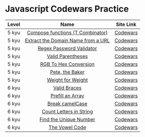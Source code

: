 # Javascript Codewars Practice

| Level |                                                                                       Name                                                                                       |                             Site Link                              |
| :---: | :------------------------------------------------------------------------------------------------------------------------------------------------------------------------------: | :----------------------------------------------------------------: |
| 5 kyu |                [Compose functions (T Combinator)](https://github.com/AlexBIrvine/Codewars-Practice/blob/master/Javascript/%5B6%20kyu%5D%20The%20Vowel%20Code.js)                 | [Codewars](https://www.codewars.com/kata/51f9d3db4095e07f130001ee) |
| 5 kyu | [Extract the Domain Name from a URL](https://github.com/EternalPractice/Codewars-Practice/blob/master/Javascript/%5B5kyu%5D%20Extract%20the%20domain%20name%20from%20a%20URL.js) | [Codewars](https://www.codewars.com/kata/514a024011ea4fb54200004b) |
| 5 kyu |              [Regex Password Validator](https://github.com/EternalPractice/Codewars-Practice/blob/master/Javascript/%5B5kyu%5D%20Regex%20Password%20Validation.js)               | [Codewars](https://www.codewars.com/kata/52e1476c8147a7547a000811) |
| 5 kyu |                     [Valid Parentheses](https://github.com/EternalPractice/Codewars-Practice/blob/master/Javascript/%5B5%20kyu%5D%20Valid%20Parentheses.js)                      | [Codewars](https://www.codewars.com/kata/52774a314c2333f0a7000688) |
| 5 kyu |               [RGB To Hex Conversion](https://github.com/EternalPractice/Codewars-Practice/blob/master/Javascript/%5B5%20kyu%5D%20RGB%20To%20Hex%20Conversion.js)                | [Codewars](https://www.codewars.com/kata/513e08acc600c94f01000001) |
| 5 kyu |                     [Pete, the Baker](https://github.com/EternalPractice/Codewars-Practice/blob/master/Javascript/%5B5%20kyu%5D%20Pete%2C%20the%20baker.js)                      | [Codewars](https://www.codewars.com/kata/525c65e51bf619685c000059) |
| 5 kyu |                    [Weight for Weight](https://github.com/EternalPractice/Codewars-Practice/blob/master/Javascript/%5B5%20kyu%5D%20Weight%20for%20Weight.js)                     | [Codewars](https://www.codewars.com/kata/55c6126177c9441a570000cc) |
| 6 kyu |                          [Valid Braces](https://github.com/EternalPractice/Codewars-Practice/blob/master/Javascript/%5B6%20kyu%5D%20Valid%20Braces.js)                           | [Codewars](https://www.codewars.com/kata/5277c8a221e209d3f6000b56) |
| 6 kyu |                       [Prefill an Array](https://github.com/EternalPractice/Codewars-Practice/blob/master/Javascript/%5B6kyu%5D%20Prefill%20an%20Array.js)                       | [Codewars](https://www.codewars.com/kata/54129112fb7c188740000162) |
| 6 kyu |                         [Break camelCase](https://github.com/AlexBIrvine/Codewars-Practice/blob/master/Javascript/%5B6%20kyu%5D%20Break%20camelCase.js)                          | [Codewars](https://www.codewars.com/kata/5208f99aee097e6552000148) |
| 6 kyu |                [Count Letters in String](https://github.com/AlexBIrvine/Codewars-Practice/blob/master/Javascript/%5B6%20kyu%5D%20Count%20letter%20in%20string.js)                | [Codewars](https://www.codewars.com/kata/5808ff71c7cfa1c6aa00006d) |
| 6 kyu |                [Find the Unique Number](https://github.com/AlexBIrvine/Codewars-Practice/blob/master/Javascript/%5B6%20kyu%5D%20Find%20the%20unique%20number.js)                 | [Codewars](https://www.codewars.com/kata/585d7d5adb20cf33cb000235) |
| 6 kyu |                         [The Vowel Code](https://github.com/AlexBIrvine/Codewars-Practice/blob/master/Javascript/%5B6%20kyu%5D%20Compose%20functions.js)                         | [Codewars](https://www.codewars.com/kata/53697be005f803751e0015aa) |
